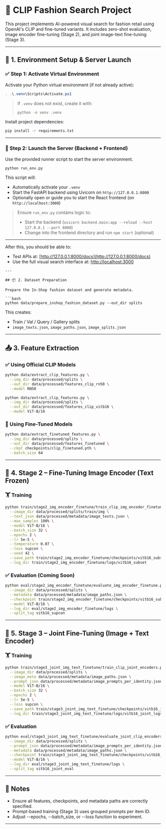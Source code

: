 
# 🧠 CLIP Fashion Search Project

This project implements AI-powered visual search for fashion retail using OpenAI's CLIP and fine-tuned variants. It includes zero-shot evaluation, image encoder fine-tuning (Stage 2), and joint image-text fine-tuning (Stage 3).

---
## 🔧 1. Environment Setup & Server Launch

### ✅ Step 1: Activate Virtual Environment

Activate your Python virtual environment (if not already active):

```powershell
. .\.venv\Scripts\Activate.ps1
````

> If `.venv` does not exist, create it with:
>
> ```bash
> python -m venv .venv
> ```

Install project dependencies:

```bash
pip install -r requirements.txt
```

---

### 🚀 Step 2: Launch the Server (Backend + Frontend)

Use the provided runner script to start the server environment.

```bash
python run_env.py
```

This script will:

* Automatically activate your `.venv`
* Start the FastAPI backend using Uvicorn on `http://127.0.0.1:8000`
* Optionally open or guide you to start the React frontend (on `http://localhost:3000`)

> Ensure `run_env.py` contains logic to:
>
> * Start the backend (`uvicorn backend.main:app --reload --host 127.0.0.1 --port 8000`)
> * Change into the frontend directory and run `npm start` (optional)

---

After this, you should be able to:

* Test APIs at: [http://127.0.0.1:8000/docs](http://127.0.0.1:8000/docs)
* Use the full visual search interface at: [http://localhost:3000](http://localhost:3000)

```
---

## 📦 2. Dataset Preparation

Prepare the In-Shop fashion dataset and generate metadata.

```bash
python data/prepare_inshop_fashion_dataset.py --out_dir splits
```

This creates:

* Train / Val / Query / Gallery splits
* `image_texts.json`, `image_paths.json`, `image_splits.json`

---

## 📤 3. Feature Extraction

### ✅ Using Official CLIP Models

```bash
python data/extract_clip_features.py \
  --img_dir data/processed/splits \
  --out_dir data/processed/features_clip_rn50 \
  --model RN50

python data/extract_clip_features.py \
  --img_dir data/processed/splits \
  --out_dir data/processed/features_clip_vitb16 \
  --model ViT-B/16
```

### 🔁 Using Fine-Tuned Models

```bash
python data/extract_finetuned_features.py \
  --img_dir data/processed/splits \
  --out_dir data/processed/features_finetuned \
  --ckpt checkpoints/clip_finetuned.pth \
  --batch_size 64
```

---

## 🧠 4. Stage 2 – Fine-Tuning Image Encoder (Text Frozen)

### 🏋️ Training

```bash
python train/stage2_img_encoder_finetune/train_clip_img_encoder_finetune.py \
  --image_dir data/processed/splits/train/img \
  --text_json data/processed/metadata/image_texts.json \
  --max_samples 100% \
  --model ViT-B/16 \
  --batch_size 32 \
  --epochs 2 \
  --lr 5e-5 \
  --temperature 0.07 \
  --loss supcon \
  --seed 42 \
  --save_path train/stage2_img_encoder_finetune/checkpoints/vitb16_subset \
  --log_dir train/stage2_img_encoder_finetune/logs/vitb16_subset
```

### ✅ Evaluation (Coming Soon)

```bash
python eval/stage2_img_encoder_finetune/evaluate_img_encoder_finetune.py \
  --image_dir data/processed/splits \
  --metadata data/processed/metadata/image_paths.json \
  --checkpoint train/stage2_img_encoder_finetune/checkpoints/vitb16_subset_ep2_bs32_lr5e-05.pth \
  --model ViT-B/16 \
  --log_dir eval/stage2_img_encoder_finetune/logs \
  --split_tag vitb16_supcon
```

---

## 🔁 5. Stage 3 – Joint Fine-Tuning (Image + Text Encoder)

### 🏋️ Training

```bash
python train/stage3_joint_img_text_finetune/train_clip_joint_encoders.py \
  --image_dir data/processed/splits \
  --image_meta data/processed/metadata/image_paths.json \
  --prompt_json data/processed/metadata/image_prompts_per_identity.json \
  --model ViT-B/16 \
  --batch_size 32 \
  --epochs 2 \
  --lr 5e-5 \
  --loss supcon \
  --save_path train/stage3_joint_img_text_finetune/checkpoints/vitb16_joint \
  --log_dir train/stage3_joint_img_text_finetune/logs/vitb16_joint_logs
```

### ✅ Evaluation

```bash
python eval/stage3_joint_img_text_finetune/evaluate_joint_clip_encoders.py \
  --image_dir data/processed/splits \
  --prompt_json data/processed/metadata/image_prompts_per_identity.json \
  --metadata data/processed/metadata/image_paths.json \
  --checkpoint train/stage3_joint_img_text_finetune/checkpoints/vitb16_joint_ep3_bs32_lr5e-05.pth \
  --model ViT-B/16 \
  --log_dir eval/stage3_joint_img_text_finetune/logs \
  --split_tag vitb16_joint_eval
```

---

## 📌 Notes

* Ensure all features, checkpoints, and metadata paths are correctly specified.
* Prompt-based training (Stage 3) uses grouped prompts per item ID.
* Adjust --epochs, --batch\_size, or --loss function to experiment.

---
